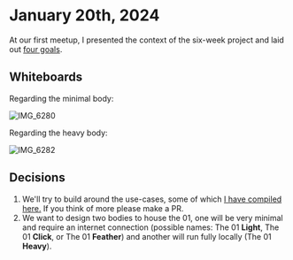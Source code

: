 # January 20th, 2024 

At our first meetup, I presented the context of the six-week project and laid out [four goals](https://github.com/KillianLucas/01/blob/main/GOALS.md).

## Whiteboards

Regarding the minimal body:

![IMG_6280](https://github.com/KillianLucas/01/assets/63927363/6e0f833a-ffab-43ff-99b3-0914ff0a34db)

Regarding the heavy body:

![IMG_6282](https://github.com/KillianLucas/01/assets/63927363/c06bd0f5-eef8-4e26-83ec-0afeaa07eab6)

## Decisions

1. We'll try to build around the use-cases, some of which [I have compiled here.](https://github.com/KillianLucas/01/blob/main/USE_CASES.md) If you think of more please make a PR.
2. We want to design two bodies to house the 01, one will be very minimal and require an internet connection (possible names: The 01 **Light**, The 01 **Click**, or The 01 **Feather**) and another will run fully locally (The 01 **Heavy**).
